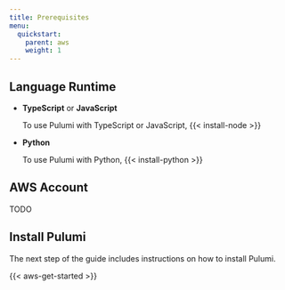 ```yaml
---
title: Prerequisites
menu:
  quickstart:
    parent: aws
    weight: 1
---
```


## Language Runtime

  * **TypeScript** or **JavaScript**

    To use Pulumi with TypeScript or JavaScript, {{< install-node >}}

  * **Python**

    To use Pulumi with Python, {{< install-python >}}

## AWS Account

TODO

## Install Pulumi

The next step of the guide includes instructions on how to install Pulumi.

{{< aws-get-started >}}
